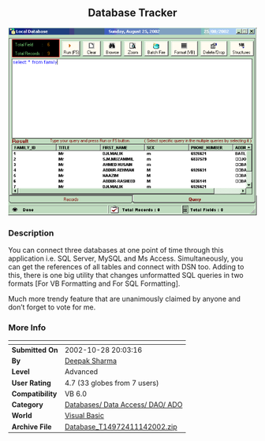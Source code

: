 ﻿<div align="center">

## Database Tracker

<img src="PIC200211141050241748.GIF">
</div>

### Description

You can connect three databases at one point of time through this application i.e. SQL Server, MySQL and Ms Access. Simultaneously, you can get the references of all tables and connect with DSN too. Adding to this, there is one big utility that changes unformatted SQL queries in two formats [For VB Formatting and For SQL Formatting].

Much more trendy feature that are unanimously claimed by anyone and don’t forget to vote for me.
 
### More Info
 


<span>             |<span>
---                |---
**Submitted On**   |2002-10-28 20:03:16
**By**             |[Deepak Sharma](https://github.com/Planet-Source-Code/PSCIndex/blob/master/ByAuthor/deepak-sharma.md)
**Level**          |Advanced
**User Rating**    |4.7 (33 globes from 7 users)
**Compatibility**  |VB 6\.0
**Category**       |[Databases/ Data Access/ DAO/ ADO](https://github.com/Planet-Source-Code/PSCIndex/blob/master/ByCategory/databases-data-access-dao-ado__1-6.md)
**World**          |[Visual Basic](https://github.com/Planet-Source-Code/PSCIndex/blob/master/ByWorld/visual-basic.md)
**Archive File**   |[Database\_T14972411142002\.zip](https://github.com/Planet-Source-Code/deepak-sharma-database-tracker__1-40718/archive/master.zip)








